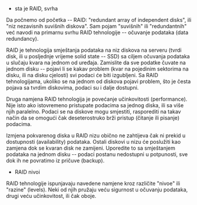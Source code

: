 * sta je RAID, svrha

Da počnemo od početka -- RAID: "redundant array of independent disks", ili "niz nezavisnih suvišnih diskova". Sam pojam "suvišnih" ili "redundantnih" već navodi na primarnu svrhu RAID tehnologije -- očuvanje podataka (data redundancy).

RAID je tehnologija smještanja podataka na niz diskova na serveru (tvrdi disk, ili u posljednje vrijeme solid state -- SSD) sa ciljem očuvanja podataka u slučaju kvara na jednom od uređaja. Zamislite da sve podatke čuvate na jednom disku -- pojavi li se kakav problem (kvar na pojedinim sektorima na disku, ili na disku cjelosti) svi podaci će biti izgubljeni. Sa RAID tehnologijama, ukoliko se na jednom od diskova pojavi problem, što je česta pojava sa tvrdim diskovima, podaci su i dalje dostupni.

Druga namjena RAID tehnologija je povećanje učinkovitosti (performance). Nije isto ako istovremeno pristupate podacima sa jednog diska, ili sa više njih paralelno. Podaci se na diskove mogu smjestiti, rasporediti na takav način da se omogući čak deseterostruko brži pristup (čitanje ili pisanje) podacima.

Izmjena pokvarenog diska u RAID nizu obično ne zahtijeva čak ni prekid u dostupnosti (availability) podataka. Ostali diskovi u nizu će poslužiti kao zamjena dok se kvaran disk ne zamijeni. Uporedite to sa smještanjem podataka na jednom disku -- podaci postanu nedostupni u potpunosti, sve dok ih ne povratimo iz pričuve (backup).

* RAID nivoi

RAID tehnologije ispunjavaju navedene namjene kroz različite "nivoe" ili "razine" (levels). Neki od njih pružaju veću sigurnost u očuvanju podataka, drugi veću učinkovitost, ili čak oboje. 
